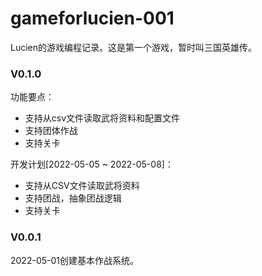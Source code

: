 # gameforlucien-001
Lucien的游戏编程记录。这是第一个游戏，暂时叫三国英雄传。

### V0.1.0
功能要点：  
* 支持从csv文件读取武将资料和配置文件
* 支持团体作战
* 支持关卡

开发计划[2022-05-05 ~ 2022-05-08]：  
* 支持从CSV文件读取武将资料
* 支持团战，抽象团战逻辑
* 支持关卡


### V0.0.1 
2022-05-01创建基本作战系统。
